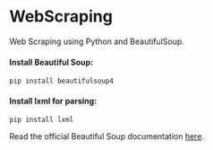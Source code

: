 # WebScraping
Web Scraping using Python and BeautifulSoup. 

#### Install Beautiful Soup:
```
pip install beautifulsoup4
```
#### Install lxml for parsing:
```
pip install lxml
```

Read the official Beautiful Soup documentation [here](https://www.crummy.com/software/BeautifulSoup/bs4/doc/).


